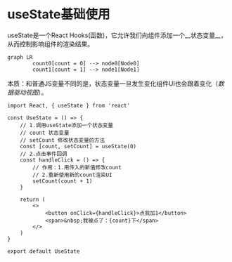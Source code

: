 # useState基础使用

useState是一个React Hooks(函数)，它允许我们向组件添加一个__状态变量__，从而控制影响组件的渲染结果。

```mermaid
graph LR
		count0[count = 0] --> node0[Node0]
		count1[count = 1] --> node1[Node1]
```

本质：和普通JS变量不同的是，状态变量一旦发生变化组件UI也会跟着变化（_数据驱动视图_）。

```tsx
import React, { useState } from 'react'

const UseState = () => {
    // 1.调用useState添加一个状态变量
    // count 状态变量
    // setCount 修改状态变量的方法
    const [count, setCount] = useState(0)
    // 2.点击事件回调
    const handleClick = () => {
        // 作用：1.用传入的新值修改count
        // 2.重新使用新的count渲染UI
        setCount(count + 1)
    }

    return (
        <>
            <button onClick={handleClick}>点我加1</button>
            <span>&nbsp;我被点了：{count}下</span>
        </>
    )
}

export default UseState
```



